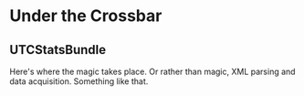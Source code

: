 # Under the Crossbar

## UTCStatsBundle

Here's where the magic takes place. Or rather than magic, XML parsing and data acquisition. Something like that.